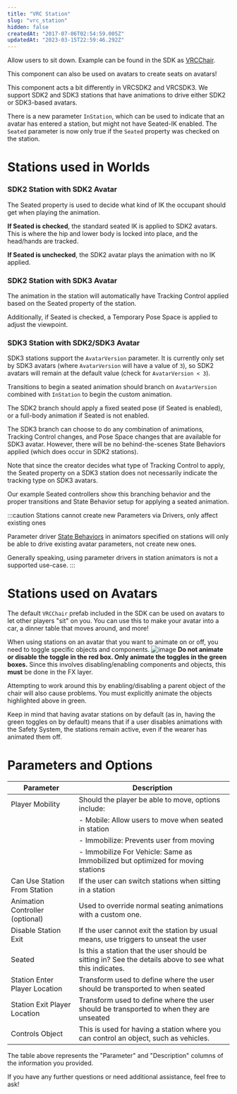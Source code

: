 ```yaml
---
title: "VRC Station"
slug: "vrc_station"
hidden: false
createdAt: "2017-07-06T02:54:59.005Z"
updatedAt: "2023-03-15T22:59:46.292Z"
---
```

Allow users to sit down. Example can be found in the SDK as [VRCChair](/worlds/examples/udon-example-scene#vrcchair3).

This component can also be used on avatars to create seats on avatars!

This component acts a bit differently in VRCSDK2 and VRCSDK3. We support SDK2 and SDK3 stations that have animations to drive either SDK2 or SDK3-based avatars.

There is a new parameter `InStation`, which can be used to indicate that an avatar has entered a station, but might not have Seated-IK enabled. The `Seated` parameter is now only true if the `Seated` property was checked on the station.

# Stations used in Worlds

### SDK2 Station with SDK2 Avatar
The Seated property is used to decide what kind of IK the occupant should get when playing the animation.

**If Seated is checked**, the standard seated IK is applied to SDK2 avatars. This is where the hip and lower body is locked into place, and the head/hands are tracked.

**If Seated is unchecked**, the SDK2 avatar plays the animation with no IK applied.

### SDK2 Station with SDK3 Avatar
The animation in the station will automatically have Tracking Control applied based on the Seated property of the station.

Additionally, if Seated is checked, a Temporary Pose Space is applied to adjust the viewpoint.

### SDK3 Station with SDK2/SDK3 Avatar
SDK3 stations support the `AvatarVersion` parameter. It is currently only set by SDK3 avatars (where `AvatarVersion` will have a value of `3`), so SDK2 avatars will remain at the default value (check for `AvatarVersion < 3`).

Transitions to begin a seated animation should branch on `AvatarVersion` combined with `InStation` to begin the custom animation. 

The SDK2 branch should apply a fixed seated pose (if Seated is enabled), or a full-body animation if Seated is not enabled.

The SDK3 branch can choose to do any combination of animations, Tracking Control changes, and Pose Space changes that are available for SDK3 avatar. However, there will be no behind-the-scenes State Behaviors applied (which does occur in SDK2 stations).

Note that since the creator decides what type of Tracking Control to apply, the Seated property on a SDK3 station does not necessarily indicate the tracking type on SDK3 avatars. 

Our example Seated controllers show this branching behavior and the proper transitions and State Behavior setup for applying a seated animation.

:::caution Stations cannot create new Parameters via Drivers, only affect existing ones

Parameter driver [State Behaviors](/avatars/state-behaviors) in animators specified on stations will only be able to drive existing avatar parameters, not create new ones.

Generally speaking, using parameter drivers in station animators is not a supported use-case.
:::
# Stations used on Avatars
The default `VRCChair` prefab included in the SDK can be used on avatars to let other players "sit" on you. You can use this to make your avatar into a car, a dinner table that moves around, and more!

When using stations on an avatar that you want to animate on or off, you need to toggle specific objects and components. 
![image](/img/worlds/vrc_station-0adc923-av-station-fix.png)
**Do not animate or disable the toggle in the red box. Only animate the toggles in the green boxes.** Since this involves disabling/enabling components and objects, this **must** be done in the FX layer.

Attempting to work around this by enabling/disabling a parent object of the chair will also cause problems. You must explicitly animate the objects highlighted above in green.

Keep in mind that having avatar stations on by default (as in, having the green toggles on by default) means that if a user disables animations with the Safety System, the stations remain active, even if the wearer has animated them off.

# Parameters and Options

| Parameter                    | Description                                                                                             |
| ---------------------------- | ------------------------------------------------------------------------------------------------------- |
| Player Mobility              | Should the player be able to move, options include:                                                      |
|                              | - Mobile: Allow users to move when seated in station                                                    |
|                              | - Immobilize: Prevents user from moving                                                                 |
|                              | - Immobilize For Vehicle: Same as Immobilized but optimized for moving stations                        |
| Can Use Station From Station | If the user can switch stations when sitting in a station                                                |
| Animation Controller (optional) | Used to override normal seating animations with a custom one.                                           |
| Disable Station Exit         | If the user cannot exit the station by usual means, use triggers to unseat the user                      |
| Seated                       | Is this a station that the user should be sitting in? See the details above to see what this indicates. |
| Station Enter Player Location | Transform used to define where the user should be transported to when seated                             |
| Station Exit Player Location  | Transform used to define where the user should be transported to when they are unseated                  |
| Controls Object              | This is used for having a station where you can control an object, such as vehicles.                     |

The table above represents the "Parameter" and "Description" columns of the information you provided.

If you have any further questions or need additional assistance, feel free to ask!